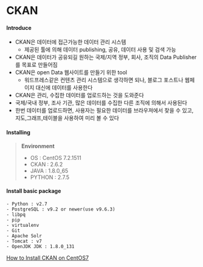 # CKAN

#### Introduce
- CKAN은 데이터에 접근가능한 데이터 관리 시스템
    - 제공된 툴에 의해 데이터 publishing, 공유, 데이터 사용 및 검색 가능
- CKAN은 데이터가 공유되길 원하는 국제/지역 정부, 회사, 조직의 Data Publisher를 목표로 만들어짐
- CKAN은 open Data 웹사이트를 만들기 위한 tool
    + 워드프레스같은 컨텐츠 관리 시스템으로 생각하면 되나, 블로그 포스트나 웹페이지 대신에 데이터를 사용한다
- CKAN은 관리, 수집한 데이터를 업로드하는 것을 도와준다
- 국제/국내 정부, 조사 기관, 많은 데이터를 수집한 다른 조직에 의해서 사용된다
- 한번 데이터를 업로드하면, 사용자는 필요한 데이터를 브라우져에서 찾을 수 있고, 지도,그래프,테이블을 사용하여 미리 볼 수 있다

#### Installing
>**Environment**
>- OS : CentOS 7.2.1511 
>- CKAN : 2.6.2
>- JAVA : 1.8.0_65
>- PYTHON : 2.7.5

#### Install basic package
    - Python : v2.7
    - PostgreSQL : v9.2 or newer(use v9.6.3)
    - libpq
    - pip
    - virtualenv
    - Git
    - Apache Solr
    - Tomcat : v7
    - OpenJDK JDK : 1.8.0_131

[How to Install CKAN on CentOS7](https://github.com/bleach87/CKAN/wiki/Install-CKAN(2.6.2)-on-CentOS7)
